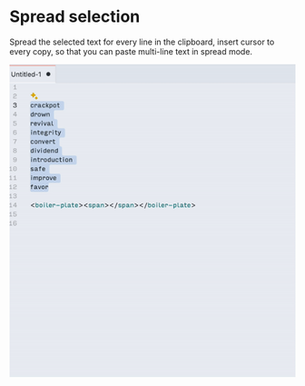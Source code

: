 # Spread selection

Spread the selected text for every line in the clipboard, insert cursor to every copy, so that you can paste multi-line text in spread mode.

![usage](usage.gif)